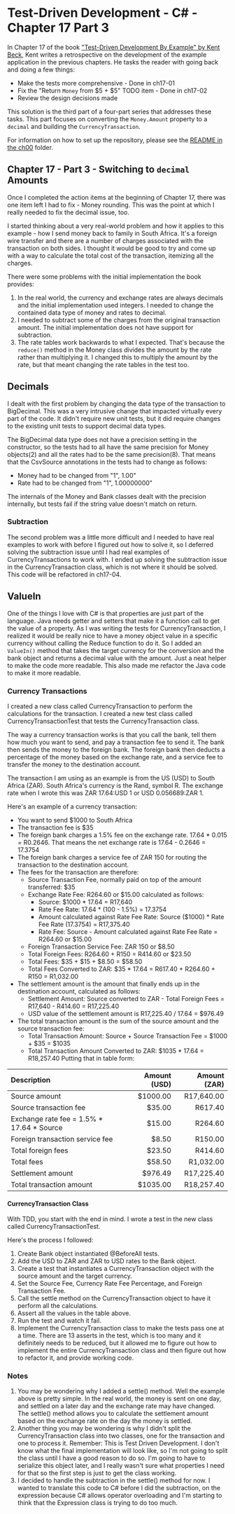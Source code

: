 # Test-Driven Development - C# - Chapter 17 Part 3

In Chapter 17 of the book ["Test-Driven Development By Example" by Kent Beck](https://a.co/d/1sr05eT), Kent writes a retrospective on the
development of the example application in the previous chapters. He tasks the reader with going back and doing a few
things:
- Make the tests more comprehensive - Done in ch17-01
- Fix the "Return `Money` from \$5 + \$5" TODO item - Done in ch17-02
- Review the design decisions made

This solution is the third part of a four-part series that addresses these tasks. This part focuses on converting
the `Money.Amount` property to a `decimal` and building the `CurrencyTransaction`.

For information on how to set up the repository, please see the [README in the ch00](../ch00/README.md) folder.

## Chapter 17 - Part 3 - Switching to `decimal` Amounts
Once I completed the action items at the beginning of Chapter 17, there was one item left I had to fix - Money rounding.
This was the point at which I really needed to fix the decimal issue, too. 

I started thinking about a very real-world problem and how it applies to this example -
how I send money back to family in South Africa. It's a foreign wire transfer and there are
a number of charges associated with the transaction on both sides. I thought it would be good
to try and come up with a way to calculate the total cost of the transaction, itemizing all the 
charges. 

There were some problems with the initial implementation the book provides:
1. In the real world, the currency and exchange rates are always decimals and the initial 
implementation used integers. I needed to change the contained data type of money and rates 
to decimal.
2. I needed to subtract some of the charges from the original transaction amount. The initial 
implementation does not have support for subtraction.
3. The rate tables work backwards to what I expected. That's because the `reduce()` method
in the Money class divides the amount by the rate rather than multiplying it. I changed this
to multiply the amount by the rate, but that meant changing the rate tables in the test too.

## Decimals 
I dealt with the first problem by changing the data type of the transaction to BigDecimal. This was a
very intrusive change that impacted virtually every part of the code. It didn't require new unit tests, 
but it did require changes to the existing unit tests to support decimal data types.

The BigDecimal data type does not have a precision setting in the constructor, so the tests had to
all have the same precision for Money objects(2) and all the rates had to be the same precision(8).
That means that the CsvSource annotations in the tests had to change as follows:
- Money had to be changed from "1", 1.00"
- Rate had to be changed from "1", 1.00000000"

The internals of the Money and Bank classes dealt with the precision internally, but tests fail if
the string value doesn't match on return.

### Subtraction
The second problem was a little more difficult and I needed to have real examples to work with before
I figured out how to solve it, so I deferred solving the subtraction issue until I had real examples 
of CurrencyTransactions to work with. I ended up solving the subtraction issue in the 
CurrencyTransaction class, which is not where it should be solved. This code will be refactored in ch17-04.

## ValueIn
One of the things I love with C# is that properties are just part of the language. Java needs getter and
setters that make it a function call to get the value of a property. As I was writing the tests for
CurrencyTransaction, I realized it would be really nice to have a money object value in a specific currency
without calling the Reduce function to do it. So I added an `ValueIn()` method that takes the target currency
for the conversion and the bank object and returns a decimal value with the amount. Just a neat helper 
to make the code more readable. This also made me refactor the Java code to make it more readable.

### Currency Transactions
I created a new class called CurrencyTransaction to perform the calculations for the 
transaction. I created a new test class called CurrencyTransactionTest that tests the
CurrencyTransaction class.

The way a currency transaction works is that you call the bank, tell them how much you want to send,
and pay a transaction fee to send it. The bank then sends the money to the foreign bank. The foreign
bank then deducts a percentage of the money based on the exchange rate, and a service fee to transfer
the money to the destination account.

The transaction I am using as an example is from the US (USD) to South Africa (ZAR). South Africa's
currency is the Rand, symbol R. The exchange rate when I wrote this was ZAR 17.64:USD 1 or 
USD 0.056689:ZAR 1. 

Here's an example of a currency transaction:
- You want to send $1000 to South Africa
- The transaction fee is $35
- The foreign bank charges a 1.5% fee on the exchange rate. 17.64 * 0.015 = R0.2646. That means the 
net exchange rate is 17.64 - 0.2646 = 17.3754
- The foreign bank charges a service fee of ZAR 150 for routing the transaction to the destination 
account.
- The fees for the transaction are therefore:
  - Source Transaction Fee, normally paid on top of the amount transferred: $35
  - Exchange Rate Fee: R264.60 or $15.00 calculated as follows: 
    - Source: $1000 * 17.64 = R17,640
    - Rate Fee Rate: 17.64 * (100 - 1.5%) = 17.3754 
    - Amount calculated against Rate Fee Rate: Source ($1000) * Rate Fee Rate (17.3754) = R17,375.40
    - Rate Fee: Source - Amount calculated against Rate Fee Rate = R264.60 or $15.00
  - Foreign Transaction Service Fee: ZAR 150 or $8.50
  - Total Foreign Fees: R264.60 + R150 = R414.60 or $23.50
  - Total Fees: \$35 + \$15 + \$8.50 = \$58.50
  - Total Fees Converted to ZAR: $35 * 17.64 = R617.40 + R264.60 + R150 = R1,032.00
- The settlement amount is the amount that finally ends up in the destination account,
calculated as follows:
  - Settlement Amount: Source converted to ZAR - Total Foreign Fees = R17,640 - R414.60 = R17,225.40
  - USD value of the settlement amount is R17,225.40 / 17.64 = $976.49
- The total transaction amount is the sum of the source amount and the source transaction fee:
  - Total Transaction Amount: Source + Source Transaction Fee = \$1000 + \$35 = \$1035
  - Total Transaction Amount Converted to ZAR: $1035 * 17.64 = R18,257.40
Putting that in table form:

| Description                               | Amount (USD) | Amount (ZAR) |
|:------------------------------------------|-------------:|-------------:|
| Source amount                             |     $1000.00 |   R17,640.00 |
| Source transaction fee                    |       $35.00 |      R617.40 |
| Exchange rate fee = 1.5% * 17.64 * Source |       $15.00 |      R264.60 |
| Foreign transaction service fee           |        $8.50 |      R150.00 |
| Total foreign fees                        |       $23.50 |      R414.60 |
| Total fees                                |       $58.50 |    R1,032.00 |
| Settlement amount                         |      $976.49 |   R17,225.40 |
| Total transaction amount                  |     $1035.00 |   R18,257.40 |

#### CurrencyTransaction Class
With TDD, you start with the end in mind. I wrote a test in the new class called CurrencyTransactionTest.

Here's the process I followed:
1. Create Bank object instantiated @BeforeAll tests.
2. Add the USD to ZAR and ZAR to USD rates to the Bank object.
3. Create a test that instantiates a CurrencyTransaction object with the source amount and the
target currency.
4. Set the Source Fee, Currency Rate Fee Percentage, and Foreign Transaction Fee.
5. Call the settle method on the CurrencyTransaction object to have it perform all the calculations.
6. Assert all the values in the table above.
7. Run the test and watch it fail.
8. Implement the CurrencyTransaction class to make the tests pass one at a time.
There are 13 asserts in the test, which is too many and it definitely needs to be reduced, but 
it allowed me to figure out how to implement the entire CurrencyTransaction class and then figure
out how to refactor it, and provide working code.

### Notes
1. You may be wondering why I added a settle() method. Well the example above is pretty simple.
In the real world, the money is sent on one day, and settled on a later day and the exchange
rate may have changed. The settle() method allows you to calculate the settlement amount
based on the exchange rate on the day the money is settled. 
2. Another thing you may be wondering is why I didn't split the CurrencyTransaction class into
two classes, one for the transaction and one to process it. Remember: This is Test Driven Development. 
I don't know what the final implementation will look like, so I'm not going to split the class
until I have a good reason to do so. I'm going to have to serialize this object later, and I really
wasn't sure what properties I need for that so the first step is just to get the class working.
3. I decided to handle the subtraction in the settle() method for now. I wanted to translate this
code to C# before I did the subtraction, on the expression because C# allows operator overloading and 
I'm starting to think that the Expression class is trying to do too much.


